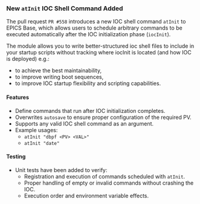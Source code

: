 ### New ```atInit``` IOC Shell Command Added

The pull request ```PR #558``` introduces a new IOC shell command `atInit` to EPICS Base, which allows users to schedule arbitrary commands to be executed automatically after the IOC initialization phase (`iocInit`).

The module allows you to write better-structured ioc shell files to include in your startup scripts without tracking where iocInit is located (and how IOC is deployed) e.g.:
- to achieve the best maintainability,
- to improve writing boot sequences,
- to improve IOC startup flexibility and scripting capabilities.

#### Features

- Define commands that run after IOC initialization completes.
- Overwrites ```autosave``` to ensure proper configuration of the required PV.
- Supports any valid IOC shell command as an argument.
- Example usages:
  - `atInit "dbpf <PV> <VAL>"`
  - `atInit "date"`

#### Testing

- Unit tests have been added to verify:
  - Registration and execution of commands scheduled with `atInit`.
  - Proper handling of empty or invalid commands without crashing the IOC.
  - Execution order and environment variable effects.
